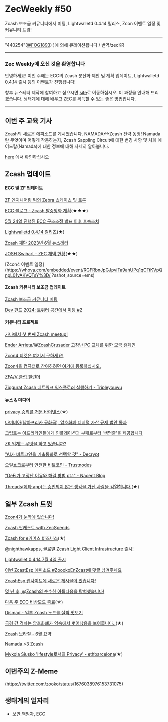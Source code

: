 # ZecWeekly #50

Zcash 보조금 커뮤니티에서 미팅, Lightwalletd 0.4.14 릴리스, Zcon 이벤트 일정 및 커뮤니티 트윗!

---

"440254"([@FOG1893](https://twitter.com/FOG1893)) )에 의해 큐레이션됩니다 / 번역/zecKR

---

### Zec Weekly에 오신 것을 환영합니다

안녕하세요! 이번 주에는 ECC의 Zcash 분산화 제안 및 계획 업데이트, Lightwalletd 0.4.14 출시 등의 이벤트가 진행됩니다!

향후 뉴스레터 제작에 참여하고 싶으시면 [site](https://wiki.zechub.xyz/zecweekly-newsletter)로 이동하십시오. 이 과정을 안내해 드리겠습니다. 생태계에 대해 배우고 ZEC를 획득할 수 있는 좋은 방법입니다.

---

## 이번 주 교육 기사

Zcash의 새로운 에피소드를 게시했습니다. NAMADA<->Zcash 전략 동맹! Namada란 무엇이며 어떻게 작동하는지, Zcash Sappling Circuit에 대한 변경 사항 및 차폐 에어드랍(Namada)에 대한 정보에 대해 자세히 알아봅니다. 

[here](https://www.youtube.com/watch?v=Wg_WtPdBig0) 에서 확인하십시오

## Zcash 업데이트

#### ECC 및 ZF 업데이트

[ZF 엔지니어링 팀의 Zebra 쇼케이스 및 토론](https://www.youtube.com/watch?v=WLzywPoFwsM&t=3s)

[ECC 블로그 - Zcash 탈중앙화 계획](https://electriccoin.co/blog/update-ecc-proposals-and-plans-for-decentralizing-zcash-and-future-focus/)(★★★)

[5월 24일 진행된 ECC 구조조정 발표 이후 후속조치](https://twitter.com/ElectricCoinCo/status/1677034539796041728?s=20)

[Lightwalletd 0.4.14 릴리즈](https://forum.zcashcommunity.com/t/all-ecc-teams-focused-on-wallet-performance/42860/89?u=adjychris)(★)

[Zcash 재단 2023년 6월 뉴스레터](https://zfnd.org/zcash-foundation-june-2023-newsletter/)

[JOSH Swihart - ZEC 채택 현황](https://forum.zcashcommunity.com/t/state-of-zec-adoption/45014)(★★)

[Zcon4 이벤트 일정](https://whova.com/embedded/event/RGFRbnJpGJpviTa9ahUPq1qCTtKVpQnpL01vAKVQTsY%3D/ ?sshot_source=ems)


#### Zcash 커뮤니티 보조금 업데이트

[Zcash 보조금 커뮤니티 미팅](https://forum.zcashcommunity.com/t/zcash-community-grants-meeting-minutes-6-26-23/44994)

[Dev 펀드 2024: 트위터 공간에서 미팅 #2](https://forum.zcashcommunity.com/t/dev-fund-2024-community-poll-discussion-megathread/44527/256)



#### 커뮤니티 프로젝트

[가나에서 첫 번째 Zcash meetup!](https://twitter.com/Zcashghana/status/1677239995445157889?s=20)

[Ender Arrieta/@ZcashCrusader 고장난 PC 교체를 위한 모금 캠페인](https://forum.zcashcommunity.com/t/help-me-to-keep-working-in-the-zcash-community/45010)

[Zcon4 티켓은 여기서 구하세요!](https://www.eventbrite.com/e/entradas-crypto-lounge-experience-614400367037)

[Zcon4을 컴퓨터로 참여하려면 여기에 등록하십시오.](https://whova.com/portal/registration/zcon_202307/cdjp6ynt)

[ZFA/V 클럽 캘린더](https://wiki.zechub.xyz/zfav/calendar)

[Ziggurat Zcash 네트워크 익스플로러 실행하기 - Tripleyouwu](https://www.youtube.com/watch?v=Nq5cLiAHxPI)



#### 뉴스 & 미디어

[privacy 승리를 거둔 바이낸스](https://cointelegraph.com/news/privacy-advocates-win-binance-buckles-under-pressure)(☆)

[나미비아(남아프리카 공화국), 암호화폐·디지털 자산 규제 법안 통과](https://cointelegraph.com/news/crypto-namibia-passes-bill-to-regulate-crypto-and-virtual-assets)

[크립토는 아프리카인들에게 인플레이션과 부패로부터 '생명줄'을 제공합니다](https://cointelegraph.com/news/crypto-offers-africa-lifeline-inflation-corruption)

[ZK 업계는 무엇을 하고 있습니까?](https://cointelegraph.com/news/zero-knowledge-multi-chain-bridges-venture-capital-merge-blockchain-technology)

["AI가 비트코인을 기축통화로 선택할 것" - Decrypt](https://decrypt.co/147692/ai-will-choose-bitcoin-as-its-native-currency-predicts-arthur-hayes)

[오일쇼크로부터 안전한 비트코인 - Trustnodes](https://www.trustnodes.com/2023/07/03/bitcoin-is-a-safe-haven-from-oil-shocks-says-paper)

["DeFi가 고장난 이유와 해결 방법 pt.1" - Nacent Blog](https://www.nascent.xyz/idea/defi-is-breaked-and-how-to-fix-it-pt-1-oracle-free-protocols)

[Threads(메타 app)는 승인되지 않은 생각을 가진 사람을 검열합니다.](https://notthebee.com/article/metas-twitter-clone-launches-immediately-censors-the-masses)(★)




## 일부 Zcash 트윗

[Zcon4가 눈앞에 있습니다!](https://twitter.com/ZcashFoundation/status/1677356489416081411?s=20)

[Zcash 팟캐스트 with ZecSpends](https://twitter.com/zooko/status/1676009051895877632?s=20)

[Zcash for e커머스 비즈니스](https://twitter.com/NOWPayments_io/status/1677621547174072321?s=20)(★)

[@nighthawkapps, 글로벌 Zcash Light Client Infrastructure 출시!](https://twitter.com/lightwalletd/status/1664257811209940993?s=20)

[Lightwallet 0.4.14 7월 4일 출시](https://twitter.com/ElectricCoinCo/status/1676954164910526465?s=20)

[이번 ZcastEsp 에피소드 #ZoookoEnZcast에 댓글 남겨주세요](https://twitter.com/ZcastEsp/status/1677475800725979136?s=20) 

[ZcashEsp 웹사이트에 새로운 게시물이 있습니다!](https://twitter.com/AuraBritoSM/status/1677342139842273280?s=20)

[몇 년 후, @Zcash의 순수한 아름다움을 탐험했습니다!](https://twitter.com/madhavanmalolan/status/1676767764437139457?s=20)

[다음 주 ECC 비상모드 종료](https://twitter.com/ZcashEclaireur/status/1677155715381882936?s=20)(☆)

[Dismad - 일부 Zcash 노드를 살짝 맛보기](https://twitter.com/dismad8/status/1677913701477695490)

[국경 간 격차는 암호화폐가 약속에서 벗어났음을 보여줍니다..](https://twitter.com/_skyl/status/1677173345337634816)(★)

[Zcash 브라질 - 6월 요약](https://twitter.com/zcashbrazil/status/1677680521139167234)

[Namada <3 Zcash](https://twitter.com/namada/status/1676647636042915846)

[Mykola Siusko 'lifestyle로서의 Privacy' - ethbarcelona](https://twitter.com/nicksvyaznoy/status/1677265035721162753)(★)



## 이번주의 Z-Meme

(https://twitter.com/zooko/status/1676038976153731075)


## 생태계의 일자리

- [보안 책임자, ECC](https://apply.workable.com/electric-coin-company/j/E68A4C20E2/)
